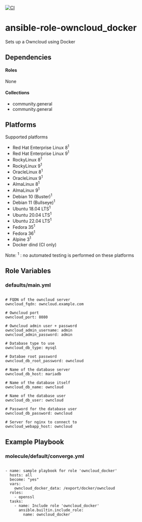 [![CI](https://github.com/de-it-krachten/ansible-role-owncloud_docker/workflows/CI/badge.svg?event=push)](https://github.com/de-it-krachten/ansible-role-owncloud_docker/actions?query=workflow%3ACI)


# ansible-role-owncloud_docker

Sets up a Owncloud using Docker



## Dependencies

#### Roles
None

#### Collections
- community.general
- community.general

## Platforms

Supported platforms

- Red Hat Enterprise Linux 8<sup>1</sup>
- Red Hat Enterprise Linux 9<sup>1</sup>
- RockyLinux 8<sup>1</sup>
- RockyLinux 9<sup>1</sup>
- OracleLinux 8<sup>1</sup>
- OracleLinux 9<sup>1</sup>
- AlmaLinux 8<sup>1</sup>
- AlmaLinux 9<sup>1</sup>
- Debian 10 (Buster)<sup>1</sup>
- Debian 11 (Bullseye)<sup>1</sup>
- Ubuntu 18.04 LTS<sup>1</sup>
- Ubuntu 20.04 LTS<sup>1</sup>
- Ubuntu 22.04 LTS<sup>1</sup>
- Fedora 35<sup>1</sup>
- Fedora 36<sup>1</sup>
- Alpine 3<sup>1</sup>
- Docker dind (CI only)

Note:
<sup>1</sup> : no automated testing is performed on these platforms

## Role Variables
### defaults/main.yml
<pre><code>
# FQDN of the owncloud server
owncloud_fqdn: owncloud.example.com

# Owncloud port
owncloud_port: 8080

# Owncloud admin user + password
owncloud_admin_username: admin
owncloud_admin_password: admin

# Database type to use
owncloud_db_type: mysql

# Databae root password
owncloud_db_root_password: owncloud

# Name of the database server
owncloud_db_host: mariadb

# Name of the database itself
owncloud_db_name: owncloud

# Name of the database user
owncloud_db_user: owncloud

# Password for the database user
owncloud_db_password: owncloud

# Server for nginx to connect to
owncloud_webapp_host: owncloud
</pre></code>




## Example Playbook
### molecule/default/converge.yml
<pre><code>
- name: sample playbook for role 'owncloud_docker'
  hosts: all
  become: "yes"
  vars:
    owncloud_docker_data: /export/docker/owncloud
  roles:
    - openssl
  tasks:
    - name: Include role 'owncloud_docker'
      ansible.builtin.include_role:
        name: owncloud_docker
</pre></code>
